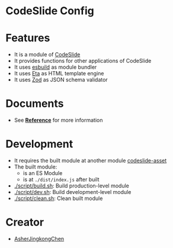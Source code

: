 # CodeSlide Config

# Features
- It is a module of [CodeSlide](../../)
- It provides functions for other applications of CodeSlide
- It uses [esbuild](https://github.com/evanw/esbuild) as module bundler
- It uses [Eta](https://github.com/eta-dev/eta) as HTML template engine
- It uses [Zod](https://github.com/colinhacks/zod) as JSON schema validator

# Documents
- See [**Reference**](./docs/REFERENCE.md) for more information

# Development
- It requires the built module at another module [codeslide-asset](../codeslide-asset/)
- The built module:
  - is an ES Module
  - is at `./dist/index.js` after built
- [./script/build.sh](./script/build.sh): Build production-level module
- [./script/dev.sh](./script/dev.sh): Build development-level module
- [./script/clean.sh](./script/clean.sh): Clean built module

# Creator
- [AsherJingkongChen](https://github.com/AsherJingkongChen)
